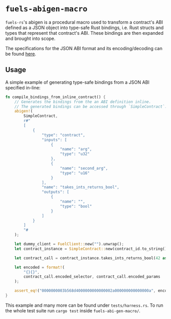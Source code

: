 # `fuels-abigen-macro`

`fuels-rs`'s abigen is a procedural macro used to transform a contract's ABI defined as a JSON object into type-safe Rust bindings, i.e. Rust structs and types that represent that contract's ABI. These bindings are then expanded and brought into scope.

The specifications for the JSON ABI format and its encoding/decoding can be found [here](https://github.com/FuelLabs/fuel-specs/blob/master/specs/protocol/abi.md#json-abi-format).

## Usage

A simple example of generating type-safe bindings from a JSON ABI specified in-line:

```rust
fn compile_bindings_from_inline_contract() {
    // Generates the bindings from the an ABI definition inline.
    // The generated bindings can be accessed through `SimpleContract`.
    abigen!(
        SimpleContract,
        r#"
        [
            {
                "type": "contract",
                "inputs": [
                    {
                        "name": "arg",
                        "type": "u32"
                    },
                    {
                        "name": "second_arg",
                        "type": "u16"
                    }
                ],
                "name": "takes_ints_returns_bool",
                "outputs": [
                    {
                        "name": "",
                        "type": "bool"
                    }
                ]
            }
        ]
        "#
    );

    let dummy_client = FuelClient::new("").unwrap();
    let contract_instance = SimpleContract::new(contract_id.to_string(),dummy_client);

    let contract_call = contract_instance.takes_ints_returns_bool(42 as u32, 10 as u16);

    let encoded = format!(
        "{}{}",
        contract_call.encoded_selector, contract_call.encoded_params
    );

    assert_eq!("0000000003b568d4000000000000002a000000000000000a", encoded);
}
```

This example and many more can be found under `tests/harness.rs`. To run the whole test suite run `cargo test` inside `fuels-abi-gen-macro/`.
